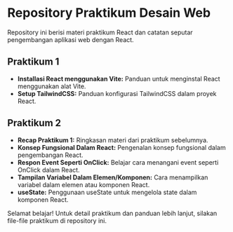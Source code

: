 # Repository Praktikum Desain Web

Repository ini berisi materi praktikum React dan catatan seputar pengembangan aplikasi web dengan React.

## Praktikum 1

- **Installasi React menggunakan Vite:** Panduan untuk menginstal React menggunakan alat Vite.
- **Setup TailwindCSS:** Panduan konfigurasi TailwindCSS dalam proyek React.

## Praktikum 2

- **Recap Praktikum 1:** Ringkasan materi dari praktikum sebelumnya.
- **Konsep Fungsional Dalam React:** Pengenalan konsep fungsional dalam pengembangan React.
- **Respon Event Seperti OnClick:** Belajar cara menangani event seperti OnClick dalam React.
- **Tampilan Variabel Dalam Elemen/Komponen:** Cara menampilkan variabel dalam elemen atau komponen React.
- **useState:** Penggunaan useState untuk mengelola state dalam komponen React.

Selamat belajar! Untuk detail praktikum dan panduan lebih lanjut, silakan file-file praktikum di repository ini.
